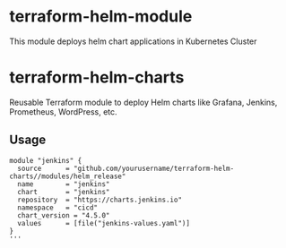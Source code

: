 # terraform-helm-module
This module deploys helm chart applications in Kubernetes Cluster

# terraform-helm-charts

Reusable Terraform module to deploy Helm charts like Grafana, Jenkins, Prometheus, WordPress, etc.

## Usage

```hcl
module "jenkins" {
  source      = "github.com/yourusername/terraform-helm-charts//modules/helm_release"
  name        = "jenkins"
  chart       = "jenkins"
  repository  = "https://charts.jenkins.io"
  namespace   = "cicd"
  chart_version = "4.5.0"
  values      = [file("jenkins-values.yaml")]
}
'''